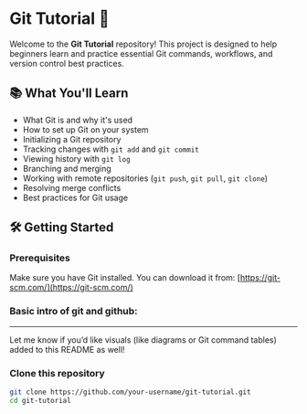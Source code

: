 # Git Tutorial 🚀

Welcome to the **Git Tutorial** repository! This project is designed to help beginners learn and practice essential Git commands, workflows, and version control best practices.

## 📚 What You'll Learn

- What Git is and why it's used
- How to set up Git on your system
- Initializing a Git repository
- Tracking changes with `git add` and `git commit`
- Viewing history with `git log`
- Branching and merging
- Working with remote repositories (`git push`, `git pull`, `git clone`)
- Resolving merge conflicts
- Best practices for Git usage

## 🛠️ Getting Started

### Prerequisites

Make sure you have Git installed. You can download it from: [https://git-scm.com/](https://git-scm.com/)

### Basic intro of git and github:

---

Let me know if you’d like visuals (like diagrams or Git command tables) added to this README as well!


### Clone this repository

```bash
git clone https://github.com/your-username/git-tutorial.git
cd git-tutorial
